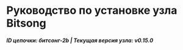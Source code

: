 # Руководство по установке узла Bitsong
##### ID цепочки: битсонг-2b | Текущая версия узла: v0.15.0

